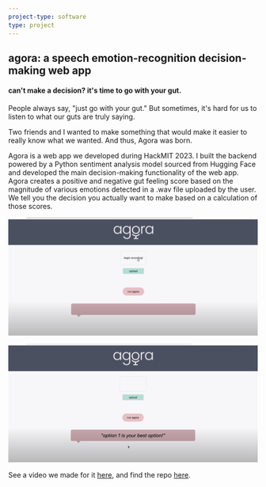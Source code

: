```yaml
---
project-type: software 
type: project
---
```

## agora: a speech emotion-recognition decision-making web app
#### can't make a decision? it's time to go with your gut.

People always say, "just go with your gut." But sometimes, it's hard for us to listen to what our guts are truly saying.

Two friends and I wanted to make something that would make it easier to really know what we wanted. And thus, Agora was born.

Agora is a web app we developed during HackMIT 2023. I built the backend powered by a Python sentiment analysis model sourced from Hugging Face and developed the main decision-making functionality of the web app. Agora creates a positive and negative gut feeling score based on the magnitude of various emotions detected in a .wav file uploaded by the user. We tell you the decision you actually want to make based on a calculation of those scores.

![agora1](/assets/pics/project_pics/agora/agora1.png)

![agora2](/assets/pics/project_pics/agora/agora2.png)

See a video we made for it <a href = "https://youtube.com/watch?v=fxhFVNplBYM">here</a>, and find the repo <a href = "https://github.com/elaineliuwang/agora_hackMIT">here</a>.
<!-- 
<div style="position: relative; width: 100%; padding-bottom: 56.25%">
<iframe src="https://youtube.com/watch?v=fxhFVNplBYM" 
        title="Agora video" frameborder="0" allowfullscreen
        allow="accelerometer; autoplay; clipboard-write; encrypted-media; gyroscope; picture-in-picture" 
        style="position: absolute; width: 100%; height: 100%;">
</iframe>
</div> -->
